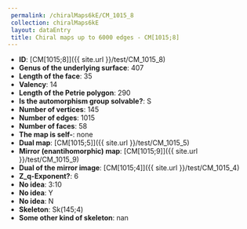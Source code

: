 ```yaml
--- 
 permalink: /chiralMaps6kE/CM_1015_8 
 collection: chiralMaps6kE
 layout: dataEntry
 title: Chiral maps up to 6000 edges - CM[1015;8]
---
```


- **ID**: [CM[1015;8]]({{ site.url }}/test/CM_1015_8)
- **Genus of the underlying surface**: 407
- **Length of the face**: 35
- **Valency**: 14
- **Length of the Petrie polygon**: 290
- **Is the automorphism group solvable?**: S
- **Number of vertices**: 145
- **Number of edges**: 1015
- **Number of faces**: 58
- **The map is self-**: none
- **Dual map**: [CM[1015;5]]({{ site.url }}/test/CM_1015_5)
- **Mirror (enantihomorphic) map**: [CM[1015;9]]({{ site.url }}/test/CM_1015_9)
- **Dual of the mirror image**: [CM[1015;4]]({{ site.url }}/test/CM_1015_4)
- **Z_q-Exponent?**: 6
- **No idea**:  3:10
- **No idea**: Y
- **No idea**: N
- **Skeleton**: Sk(145;4)
- **Some other kind of skeleton**: nan
